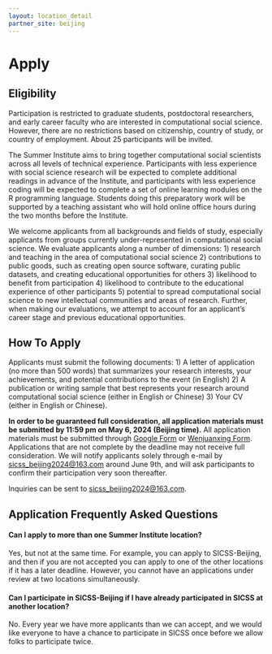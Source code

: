 ```yaml
---
layout: location_detail
partner_site: beijing
---
```


# Apply

## Eligibility

Participation is restricted to graduate students, postdoctoral researchers, and early career faculty who are interested in computational social science. However, there are no restrictions based on citizenship, country of study, or country of employment. About 25 participants will be invited.

The Summer Institute aims to bring together computational social scientists across all levels of technical experience. Participants with less experience with social science research will be expected to complete additional readings in advance of the Institute, and participants with less experience coding will be expected to complete a set of online learning modules on the R programming language. Students doing this preparatory work will be supported by a teaching assistant who will hold online office hours during the two months before the Institute.

We welcome applicants from all backgrounds and fields of study, especially applicants from groups currently under-represented in computational social science. We evaluate applicants along a number of dimensions: 1) research and teaching in the area of computational social science 2) contributions to public goods, such as creating open source software, curating public datasets, and creating educational opportunities for others 3) likelihood to benefit from participation 4) likelihood to contribute to the educational experience of other participants 5) potential to spread computational social science to new intellectual communities and areas of research. Further, when making our evaluations, we attempt to account for an applicant’s career stage and previous educational opportunities.

## How To Apply

Applicants must submit the following documents:  1) A letter of application (no more than 500 words) that summarizes your research interests, your achievements, and potential contributions to the event (in English) 2) A publication or writing sample that best represents your research around computational social science (either in English or Chinese) 3) Your CV (either in English or Chinese).

**In order to be guaranteed full consideration, all application materials must be submitted by 11:59 pm on May 6, 2024 (Beijing time).** All application materials must be submitted through  [Google Form](https://docs.google.com/forms/d/e/1FAIpQLSeIzmYE06CUsAEF74Y9-mj2F26BBzAK7axg-S8k7ZTh3S1Xdw/viewform?usp=sf_link) or [Wenjuanxing Form](https://www.wjx.top/vm/O0eq5GQ.aspx). Applications that are not complete by the deadline may not receive full consideration. We will notify applicants solely through e-mail by sicss_beijing2024@163.com around June 9th, and will ask participants to confirm their participation very soon thereafter.

Inquiries can be sent to sicss_beijing2024@163.com.

## Application Frequently Asked Questions

#### Can I apply to more than one Summer Institute location?

Yes, but not at the same time. For example, you can apply to SICSS-Beijing, and then if you are not accepted you can apply to one of the other locations if it has a later deadline. However, you cannot have an applications under review at two locations simultaneously.

#### Can I participate in SICSS-Beijing if I have already participated in SICSS at another location?

No. Every year we have more applicants than we can accept, and we would like everyone to have a chance to participate in SICSS once before we allow folks to participate twice.
